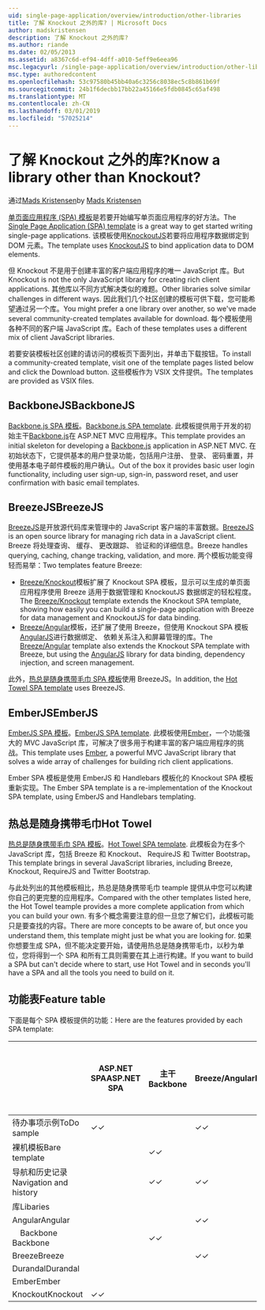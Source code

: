 ```yaml
---
uid: single-page-application/overview/introduction/other-libraries
title: 了解 Knockout 之外的库? | Microsoft Docs
author: madskristensen
description: 了解 Knockout 之外的库?
ms.author: riande
ms.date: 02/05/2013
ms.assetid: a8367c6d-ef94-4dff-a010-5eff9e6eea96
msc.legacyurl: /single-page-application/overview/introduction/other-libraries
msc.type: authoredcontent
ms.openlocfilehash: 53c97580b45bb40a6c3256c8038ec5c8b861b69f
ms.sourcegitcommit: 24b1f6decbb17bb22a45166e5fdb0845c65af498
ms.translationtype: MT
ms.contentlocale: zh-CN
ms.lasthandoff: 03/01/2019
ms.locfileid: "57025214"
---
```

<a name="know-a-library-other-than-knockout"></a><span data-ttu-id="468fc-104">了解 Knockout 之外的库?</span><span class="sxs-lookup"><span data-stu-id="468fc-104">Know a library other than Knockout?</span></span>
====================
<span data-ttu-id="468fc-105">通过[Mads Kristensen](https://github.com/madskristensen)</span><span class="sxs-lookup"><span data-stu-id="468fc-105">by [Mads Kristensen](https://github.com/madskristensen)</span></span>

<span data-ttu-id="468fc-106">[单页面应用程序 (SPA) 模板](knockoutjs-template.md)是若要开始编写单页面应用程序的好方法。</span><span class="sxs-lookup"><span data-stu-id="468fc-106">The [Single Page Application (SPA) template](knockoutjs-template.md) is a great way to get started writing single-page applications.</span></span> <span data-ttu-id="468fc-107">该模板使用[KnockoutJS](http://knockoutjs.com/)若要将应用程序数据绑定到 DOM 元素。</span><span class="sxs-lookup"><span data-stu-id="468fc-107">The template uses [KnockoutJS](http://knockoutjs.com/) to bind application data to DOM elements.</span></span>

<span data-ttu-id="468fc-108">但 Knockout 不是用于创建丰富的客户端应用程序的唯一 JavaScript 库。</span><span class="sxs-lookup"><span data-stu-id="468fc-108">But Knockout is not the only JavaScript library for creating rich client applications.</span></span> <span data-ttu-id="468fc-109">其他库以不同方式解决类似的难题。</span><span class="sxs-lookup"><span data-stu-id="468fc-109">Other libraries solve similar challenges in different ways.</span></span> <span data-ttu-id="468fc-110">因此我们几个社区创建的模板可供下载，您可能希望通过另一个库。</span><span class="sxs-lookup"><span data-stu-id="468fc-110">You might prefer a one library over another, so we've made several community-created templates available for download.</span></span> <span data-ttu-id="468fc-111">每个模板使用各种不同的客户端 JavaScript 库。</span><span class="sxs-lookup"><span data-stu-id="468fc-111">Each of these templates uses a different mix of client JavaScript libraries.</span></span>

<span data-ttu-id="468fc-112">若要安装模板社区创建的请访问的模板页下面列出，并单击下载按钮。</span><span class="sxs-lookup"><span data-stu-id="468fc-112">To install a community-created template, visit one of the template pages listed below and click the Download button.</span></span> <span data-ttu-id="468fc-113">这些模板作为 VSIX 文件提供。</span><span class="sxs-lookup"><span data-stu-id="468fc-113">The templates are provided as VSIX files.</span></span>

## <a name="backbonejs"></a><span data-ttu-id="468fc-114">BackboneJS</span><span class="sxs-lookup"><span data-stu-id="468fc-114">BackboneJS</span></span>

<span data-ttu-id="468fc-115">[Backbone.js SPA 模板](../templates/backbonejs-template.md)。</span><span class="sxs-lookup"><span data-stu-id="468fc-115">[Backbone.js SPA template](../templates/backbonejs-template.md).</span></span> <span data-ttu-id="468fc-116">此模板提供用于开发的初始主干[Backbone.js](http://backbonejs.org/)在 ASP.NET MVC 应用程序。</span><span class="sxs-lookup"><span data-stu-id="468fc-116">This template provides an initial skeleton for developing a [Backbone.js](http://backbonejs.org/) application in ASP.NET MVC.</span></span> <span data-ttu-id="468fc-117">在初始状态下，它提供基本的用户登录功能，包括用户注册、 登录、 密码重置，并使用基本电子邮件模板的用户确认。</span><span class="sxs-lookup"><span data-stu-id="468fc-117">Out of the box it provides basic user login functionality, including user sign-up, sign-in, password reset, and user confirmation with basic email templates.</span></span>

## <a name="breezejs"></a><span data-ttu-id="468fc-118">BreezeJS</span><span class="sxs-lookup"><span data-stu-id="468fc-118">BreezeJS</span></span>

<span data-ttu-id="468fc-119">[BreezeJS](http://www.breezejs.com/?utm_source=ms-spa)是开放源代码库来管理中的 JavaScript 客户端的丰富数据。</span><span class="sxs-lookup"><span data-stu-id="468fc-119">[BreezeJS](http://www.breezejs.com/?utm_source=ms-spa) is an open source library for managing rich data in a JavaScript client.</span></span> <span data-ttu-id="468fc-120">Breeze 将处理查询、 缓存、 更改跟踪、 验证和的详细信息。</span><span class="sxs-lookup"><span data-stu-id="468fc-120">Breeze handles querying, caching, change tracking, validation, and more.</span></span> <span data-ttu-id="468fc-121">两个模板功能变得轻而易举：</span><span class="sxs-lookup"><span data-stu-id="468fc-121">Two templates feature Breeze:</span></span>

- <span data-ttu-id="468fc-122">[Breeze/Knockout](../templates/breezeknockout-template.md)模板扩展了 Knockout SPA 模板，显示可以生成的单页面应用程序使用 Breeze 适用于数据管理和 KnockoutJS 数据绑定的轻松程度。</span><span class="sxs-lookup"><span data-stu-id="468fc-122">The [Breeze/Knockout](../templates/breezeknockout-template.md) template extends the Knockout SPA template, showing how easily you can build a single-page application with Breeze for data management and KnockoutJS for data binding.</span></span>
- <span data-ttu-id="468fc-123">[Breeze/Angular](../templates/breezeangular-template.md)模板，还扩展了使用 Breeze，但使用 Knockout SPA 模板[AngularJS](http://angularjs.org)进行数据绑定、 依赖关系注入和屏幕管理的库。</span><span class="sxs-lookup"><span data-stu-id="468fc-123">The [Breeze/Angular](../templates/breezeangular-template.md) template also extends the Knockout SPA template with Breeze, but using the [AngularJS](http://angularjs.org) library for data binding, dependency injection, and screen management.</span></span>

<span data-ttu-id="468fc-124">此外，[热总是随身携带毛巾 SPA 模板](../templates/hottowel-template.md)使用 BreezeJS。</span><span class="sxs-lookup"><span data-stu-id="468fc-124">In addition, the [Hot Towel SPA template](../templates/hottowel-template.md) uses BreezeJS.</span></span>

## <a name="emberjs"></a><span data-ttu-id="468fc-125">EmberJS</span><span class="sxs-lookup"><span data-stu-id="468fc-125">EmberJS</span></span>

<span data-ttu-id="468fc-126">[EmberJS SPA 模板](../templates/emberjs-template.md)。</span><span class="sxs-lookup"><span data-stu-id="468fc-126">[EmberJS SPA template](../templates/emberjs-template.md).</span></span> <span data-ttu-id="468fc-127">此模板使用[Ember](http://emberjs.com/)，一个功能强大的 MVC JavaScript 库，可解决了很多用于构建丰富的客户端应用程序的挑战。</span><span class="sxs-lookup"><span data-stu-id="468fc-127">This template uses [Ember](http://emberjs.com/), a powerful MVC JavaScript library that solves a wide array of challenges for building rich client applications.</span></span>

<span data-ttu-id="468fc-128">Ember SPA 模板是使用 EmberJS 和 Handlebars 模板化的 Knockout SPA 模板重新实现。</span><span class="sxs-lookup"><span data-stu-id="468fc-128">The Ember SPA template is a re-implementation of the Knockout SPA template, using EmberJS and Handlebars templating.</span></span>

## <a name="hot-towel"></a><span data-ttu-id="468fc-129">热总是随身携带毛巾</span><span class="sxs-lookup"><span data-stu-id="468fc-129">Hot Towel</span></span>

<span data-ttu-id="468fc-130">[热总是随身携带毛巾 SPA 模板](../templates/hottowel-template.md)。</span><span class="sxs-lookup"><span data-stu-id="468fc-130">[Hot Towel SPA template](../templates/hottowel-template.md).</span></span> <span data-ttu-id="468fc-131">此模板会为在多个 JavaScript 库，包括 Breeze 和 Knockout、 RequireJS 和 Twitter Bootstrap。</span><span class="sxs-lookup"><span data-stu-id="468fc-131">This template brings in several JavaScript libraries, including Breeze, Knockout, RequireJS and Twitter Bootstrap.</span></span>

<span data-ttu-id="468fc-132">与此处列出的其他模板相比，热总是随身携带毛巾 teample 提供从中您可以构建你自己的更完整的应用程序。</span><span class="sxs-lookup"><span data-stu-id="468fc-132">Compared with the other templates listed here, the Hot Towel teample provides a more complete application from which you can build your own.</span></span> <span data-ttu-id="468fc-133">有多个概念需要注意的但一旦您了解它们，此模板可能只是要查找的内容。</span><span class="sxs-lookup"><span data-stu-id="468fc-133">There are more concepts to be aware of, but once you understand them, this template might just be what you are looking for.</span></span> <span data-ttu-id="468fc-134">如果你想要生成 SPA，但不能决定要开始，请使用热总是随身携带毛巾，以秒为单位，您将得到一个 SPA 和所有工具则需要在其上进行构建。</span><span class="sxs-lookup"><span data-stu-id="468fc-134">If you want to build a SPA but can't decide where to start, use Hot Towel and in seconds you'll have a SPA and all the tools you need to build on it.</span></span>

## <a name="feature-table"></a><span data-ttu-id="468fc-135">功能表</span><span class="sxs-lookup"><span data-stu-id="468fc-135">Feature table</span></span>

<span data-ttu-id="468fc-136">下面是每个 SPA 模板提供的功能：</span><span class="sxs-lookup"><span data-stu-id="468fc-136">Here are the features provided by each SPA template:</span></span>


|                        | <span data-ttu-id="468fc-137">ASP.NET SPA</span><span class="sxs-lookup"><span data-stu-id="468fc-137">ASP.NET SPA</span></span> | <span data-ttu-id="468fc-138">主干</span><span class="sxs-lookup"><span data-stu-id="468fc-138">Backbone</span></span> | <span data-ttu-id="468fc-139">Breeze/Angular</span><span class="sxs-lookup"><span data-stu-id="468fc-139">Breeze/Angular</span></span> | <span data-ttu-id="468fc-140">Breeze/KO</span><span class="sxs-lookup"><span data-stu-id="468fc-140">Breeze/KO</span></span> |  <span data-ttu-id="468fc-141">Ember</span><span class="sxs-lookup"><span data-stu-id="468fc-141">Ember</span></span>   | <span data-ttu-id="468fc-142">热总是随身携带毛巾</span><span class="sxs-lookup"><span data-stu-id="468fc-142">Hot Towel</span></span> |
|------------------------|-------------|----------|----------------|-----------|----------|-----------|
|      <span data-ttu-id="468fc-143">待办事项示例</span><span class="sxs-lookup"><span data-stu-id="468fc-143">ToDo sample</span></span>       |  <span data-ttu-id="468fc-144">&#10003;</span><span class="sxs-lookup"><span data-stu-id="468fc-144">&#10003;</span></span>   |          |    <span data-ttu-id="468fc-145">&#10003;</span><span class="sxs-lookup"><span data-stu-id="468fc-145">&#10003;</span></span>    | <span data-ttu-id="468fc-146">&#10003;</span><span class="sxs-lookup"><span data-stu-id="468fc-146">&#10003;</span></span>  | <span data-ttu-id="468fc-147">&#10003;</span><span class="sxs-lookup"><span data-stu-id="468fc-147">&#10003;</span></span> |           |
|     <span data-ttu-id="468fc-148">裸机模板</span><span class="sxs-lookup"><span data-stu-id="468fc-148">Bare template</span></span>      |             | <span data-ttu-id="468fc-149">&#10003;</span><span class="sxs-lookup"><span data-stu-id="468fc-149">&#10003;</span></span> |                |           |          | <span data-ttu-id="468fc-150">&#10003;</span><span class="sxs-lookup"><span data-stu-id="468fc-150">&#10003;</span></span>  |
| <span data-ttu-id="468fc-151">导航和历史记录</span><span class="sxs-lookup"><span data-stu-id="468fc-151">Navigation and history</span></span> |             | <span data-ttu-id="468fc-152">&#10003;</span><span class="sxs-lookup"><span data-stu-id="468fc-152">&#10003;</span></span> |    <span data-ttu-id="468fc-153">&#10003;</span><span class="sxs-lookup"><span data-stu-id="468fc-153">&#10003;</span></span>    |           | <span data-ttu-id="468fc-154">&#10003;</span><span class="sxs-lookup"><span data-stu-id="468fc-154">&#10003;</span></span> | <span data-ttu-id="468fc-155">&#10003;</span><span class="sxs-lookup"><span data-stu-id="468fc-155">&#10003;</span></span>  |
|        <span data-ttu-id="468fc-156">库</span><span class="sxs-lookup"><span data-stu-id="468fc-156">Libaries</span></span>        |             |          |                |           |          |           |
|        <span data-ttu-id="468fc-157">Angular</span><span class="sxs-lookup"><span data-stu-id="468fc-157">Angular</span></span>         |             |          |    <span data-ttu-id="468fc-158">&#10003;</span><span class="sxs-lookup"><span data-stu-id="468fc-158">&#10003;</span></span>    |           |          |           |
|    <span data-ttu-id="468fc-159">&#8195;Backbone</span><span class="sxs-lookup"><span data-stu-id="468fc-159">&#8195;Backbone</span></span>     |             | <span data-ttu-id="468fc-160">&#10003;</span><span class="sxs-lookup"><span data-stu-id="468fc-160">&#10003;</span></span> |                |           |          |           |
|         <span data-ttu-id="468fc-161">Breeze</span><span class="sxs-lookup"><span data-stu-id="468fc-161">Breeze</span></span>         |             |          |    <span data-ttu-id="468fc-162">&#10003;</span><span class="sxs-lookup"><span data-stu-id="468fc-162">&#10003;</span></span>    | <span data-ttu-id="468fc-163">&#10003;</span><span class="sxs-lookup"><span data-stu-id="468fc-163">&#10003;</span></span>  |          | <span data-ttu-id="468fc-164">&#10003;</span><span class="sxs-lookup"><span data-stu-id="468fc-164">&#10003;</span></span>  |
|        <span data-ttu-id="468fc-165">Durandal</span><span class="sxs-lookup"><span data-stu-id="468fc-165">Durandal</span></span>        |             |          |                |           |          | <span data-ttu-id="468fc-166">&#10003;</span><span class="sxs-lookup"><span data-stu-id="468fc-166">&#10003;</span></span>  |
|         <span data-ttu-id="468fc-167">Ember</span><span class="sxs-lookup"><span data-stu-id="468fc-167">Ember</span></span>          |             |          |                |           | <span data-ttu-id="468fc-168">&#10003;</span><span class="sxs-lookup"><span data-stu-id="468fc-168">&#10003;</span></span> |           |
|        <span data-ttu-id="468fc-169">Knockout</span><span class="sxs-lookup"><span data-stu-id="468fc-169">Knockout</span></span>        |  <span data-ttu-id="468fc-170">&#10003;</span><span class="sxs-lookup"><span data-stu-id="468fc-170">&#10003;</span></span>   |          |                | <span data-ttu-id="468fc-171">&#10003;</span><span class="sxs-lookup"><span data-stu-id="468fc-171">&#10003;</span></span>  |          | <span data-ttu-id="468fc-172">&#10003;</span><span class="sxs-lookup"><span data-stu-id="468fc-172">&#10003;</span></span>  |

